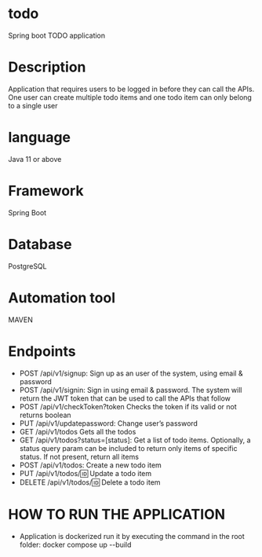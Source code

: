 # todo
Spring boot TODO application 

# Description 
Application that requires users to be logged in before they can call the APIs. One user can create multiple todo items and one todo item can only belong to a single user

# language 
Java 11 or above

# Framework 
Spring Boot

# Database 
PostgreSQL

# Automation tool
MAVEN

# Endpoints

* POST /api/v1/signup: Sign up as an user of the system, using email & password
* POST /api/v1/signin: Sign in using email & password. The system will return the JWT token that can be used to call the APIs that follow
* POST /api/v1/checkToken?token Checks the token if its valid or not returns boolean
* PUT /api/v1/updatepassword: Change user’s password
* GET /api/v1/todos Gets all the todos
* GET /api/v1/todos?status=[status]: Get a list of todo items. Optionally, a status query param can be included to return only items of specific status. If not present, return all items
* POST /api/v1/todos: Create a new todo item
* PUT /api/v1/todos/:id: Update a todo item
* DELETE /api/v1/todos/:id: Delete a todo item

# HOW TO RUN THE APPLICATION

* Application is dockerized run it by executing the command in the root folder: docker compose up --build

